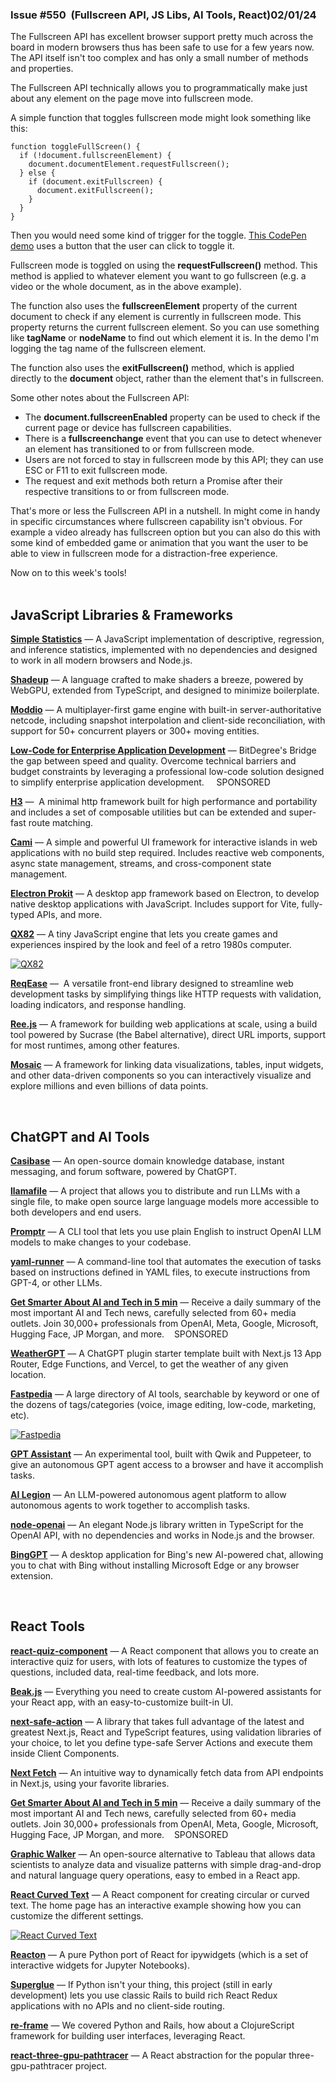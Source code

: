                

### Issue #550  (Fullscreen API, JS Libs, AI Tools, React)02/01/24

  

The Fullscreen API has excellent browser support pretty much across the board in modern browsers thus has been safe to use for a few years now. The API itself isn't too complex and has only a small number of methods and properties.  
  
The Fullscreen API technically allows you to programmatically make just about any element on the page move into fullscreen mode.  
  
A simple function that toggles fullscreen mode might look something like this:

```
function toggleFullScreen() {  
  if (!document.fullscreenElement) {  
    document.documentElement.requestFullscreen();  
  } else {  
    if (document.exitFullscreen) {  
      document.exitFullscreen();  
    }  
  }  
}
```

Then you would need some kind of trigger for the toggle. [This CodePen demo](https://codepen.io/impressivewebs/pen/wvOmzbK?editors=0011) uses a button that the user can click to toggle it.  
  
Fullscreen mode is toggled on using the **requestFullscreen()** method. This method is applied to whatever element you want to go fullscreen (e.g. a video or the whole document, as in the above example).  
  
The function also uses the **fullscreenElement** property of the current document to check if any element is currently in fullscreen mode. This property returns the current fullscreen element. So you can use something like **tagName** or **nodeName** to find out which element it is. In the demo I'm logging the tag name of the fullscreen element.  
  
The function also uses the **exitFullscreen()** method, which is applied directly to the **document** object, rather than the element that's in fullscreen.  
  
Some other notes about the Fullscreen API:

*   The **document.full­screenEnabled** property can be used to check if the current page or device has fullscreen capabilities.
*   There is a **fullscreenchange** event that you can use to detect whenever an element has transitioned to or from fullscreen mode.
*   Users are not forced to stay in fullscreen mode by this API; they can use ESC or F11 to exit fullscreen mode.
*   The request and exit methods both return a Promise after their respective transitions to or from fullscreen mode.

That's more or less the Fullscreen API in a nutshell. In might come in handy in specific circumstances where fullscreen capability isn't obvious. For example a video already has fullscreen option but you can also do this with some kind of embedded game or animation that you want the user to be able to view in fullscreen mode for a distraction-free experience.  
  
Now on to this week's tools!  
 

JavaScript Libraries & Frameworks
---------------------------------

[**Simple Statistics**](https://github.com/simple-statistics/simple-statistics) — A JavaScript implementation of descriptive, regression, and inference statistics, implemented with no dependencies and designed to work in all modern browsers and Node.js.  
  
[**Shadeup**](https://shadeup.dev/) — A language crafted to make shaders a breeze, powered by WebGPU, extended from TypeScript, and designed to minimize boilerplate.  
  
[**Moddio**](https://github.com/moddio/moddio2) — A multiplayer-first game engine with built-in server-authoritative netcode, including snapshot interpolation and client-side reconciliation, with support for 50+ concurrent players or 300+ moving entities.  
  
[**Low-Code for Enterprise Application Development**](https://vpdae.com/redirect/6wtx4q3h07n9fvr04pz8o154rl) — BitDegree's Bridge the gap between speed and quality. Overcome technical barriers and budget constraints by leveraging a professional low-code solution designed to simplify enterprise application development.     SPONSORED   
  
[**H3**](https://github.com/unjs/h3) —  A minimal http framework built for high performance and portability and includes a set of composable utilities but can be extended and super-fast route matching.  
  
[**Cami**](https://camijs.com/) — A simple and powerful UI framework for interactive islands in web applications with no build step required. Includes reactive web components, async state management, streams, and cross-component state management.  
  
[**Electron Prokit**](https://github.com/Xutaotaotao/electron-prokit) — A desktop app framework based on Electron, to develop native desktop applications with JavaScript. Includes support for Vite, fully-typed APIs, and more.  
  
[**QX82**](https://btco.github.io/qx82/) — A tiny JavaScript engine that lets you create games and experiences inspired by the look and feel of a retro 1980s computer.

[![QX82](https://mcusercontent.com/ea228d7061e8bbfa8639666ad/images/dcdb81e1-f8dd-98c0-025a-e2a013c9c554.png)](https://btco.github.io/qx82/)

  
[**ReqEase**](https://github.com/ReqEase/ReqEase) —  A versatile front-end library designed to streamline web development tasks by simplifying things like HTTP requests with validation, loading indicators, and response handling.  
  
[**Ree.js**](https://ree.js.org/) — A framework for building web applications at scale, using a build tool powered by Sucrase (the Babel alternative), direct URL imports, support for most runtimes, among other features.  
  
[**Mosaic**](https://uwdata.github.io/mosaic/) — A framework for linking data visualizations, tables, input widgets, and other data-driven components so you can interactively visualize and explore millions and even billions of data points.

 

ChatGPT and AI Tools
--------------------

[**Casibase**](https://casibase.org/) — An open-source domain knowledge database, instant messaging, and forum software, powered by ChatGPT.  
  
[**llamafile**](https://github.com/Mozilla-Ocho/llamafile) — A project that allows you to distribute and run LLMs with a single file, to make open source large language models more accessible to both developers and end users.  
  
[**Promptr**](https://github.com/ferrislucas/promptr) — A CLI tool that lets you use plain English to instruct OpenAI LLM models to make changes to your codebase.  
  
[**yaml-runner**](https://github.com/mbusigin/yaml-runner) — A command-line tool that automates the execution of tasks based on instructions defined in YAML files, to execute instructions from GPT-4, or other LLMs.  
  
[**Get Smarter About AI and Tech in 5 min**](https://sparklp.co/p/1fb93bdda8) — Receive a daily summary of the most important AI and Tech news, carefully selected from 60+ media outlets. Join 30,000+ professionals from OpenAI, Meta, Google, Microsoft, Hugging Face, JP Morgan, and more.    SPONSORED   
  
[**WeatherGPT**](https://github.com/steven-tey/weathergpt) — A ChatGPT plugin starter template built with Next.js 13 App Router, Edge Functions, and Vercel, to get the weather of any given location.  
  
[**Fastpedia**](https://fastpedia.io/) — A large directory of AI tools, searchable by keyword or one of the dozens of tags/categories (voice, image editing, low-code, marketing, etc).

[![Fastpedia](https://mcusercontent.com/ea228d7061e8bbfa8639666ad/images/a4cfdd6f-6dbb-6faa-91db-d34f7a3db36b.png)](https://fastpedia.io/)

  
[**GPT Assistant**](https://github.com/BuilderIO/gpt-assistant) — An experimental tool, built with Qwik and Puppeteer, to give an autonomous GPT agent access to a browser and have it accomplish tasks.  
  
[**AI Legion**](https://github.com/eumemic/ai-legion) — An LLM-powered autonomous agent platform to allow autonomous agents to work together to accomplish tasks.  
  
[**node-openai**](https://github.com/joyqi/node-openai) — An elegant Node.js library written in TypeScript for the OpenAI API, with no dependencies and works in Node.js and the browser.  
  
[**BingGPT**](https://github.com/dice2o/BingGPT) — A desktop application for Bing's new AI-powered chat, allowing you to chat with Bing without installing Microsoft Edge or any browser extension.

  
 

React Tools
-----------

[**react-quiz-component**](https://github.com/wingkwong/react-quiz-component) — A React component that allows you to create an interactive quiz for users, with lots of features to customize the types of questions, included data, real-time feedback, and lots more.  
  
[**Beak.js**](https://github.com/mme/beakjs) — Everything you need to create custom AI-powered assistants for your React app, with an easy-to-customize built-in UI.  
  
[**next-safe-action**](https://next-safe-action.dev/) — A library that takes full advantage of the latest and greatest Next.js, React and TypeScript features, using validation libraries of your choice, to let you define type-safe Server Actions and execute them inside Client Components.  
  
[**Next Fetch**](https://github.com/vercel-labs/next-fetch) — An intuitive way to dynamically fetch data from API endpoints in Next.js, using your favorite libraries.  
  
[**Get Smarter About AI and Tech in 5 min**](https://sparklp.co/p/1fb93bdda8) — Receive a daily summary of the most important AI and Tech news, carefully selected from 60+ media outlets. Join 30,000+ professionals from OpenAI, Meta, Google, Microsoft, Hugging Face, JP Morgan, and more.    SPONSORED   
  
[**Graphic Walker**](https://github.com/Kanaries/graphic-walker) — An open-source alternative to Tableau that allows data scientists to analyze data and visualize patterns with simple drag-and-drop and natural language query operations, easy to embed in a React app.  
  
[**React Curved Text**](https://obss.github.io/react-curved-text/) — A React component for creating circular or curved text. The home page has an interactive example showing how you can customize the different settings.

[![React Curved Text](https://mcusercontent.com/ea228d7061e8bbfa8639666ad/images/e06101db-6d8b-6074-52a0-d7ba3e997e08.png)](https://obss.github.io/react-curved-text/)

  
[**Reacton**](https://github.com/widgetti/reacton) — A pure Python port of React for ipywidgets (which is a set of interactive widgets for Jupyter Notebooks).  
  
[**Superglue**](https://github.com/thoughtbot/superglue) — If Python isn't your thing, this project (still in early development) lets you use classic Rails to build rich React Redux applications with no APIs and no client-side routing.  
  
[**re-frame**](https://github.com/day8/re-frame) — We covered Python and Rails, how about a ClojureScript framework for building user interfaces, leveraging React.  
  
[**react-three-gpu-pathtracer**](https://github.com/pmndrs/react-three-gpu-pathtracer) — A React abstraction for the popular three-gpu-pathtracer project.